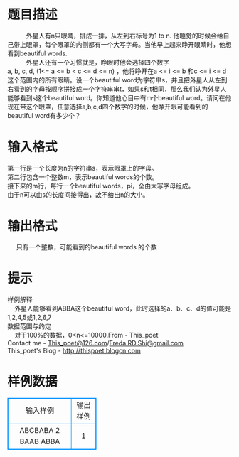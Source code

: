 # 

 
 # 题目描述 
　　　外星人有n只眼睛，排成一排，从左到右标号为1&nbsp;to&nbsp;n.&nbsp;他睡觉的时候会给自己带上眼罩，每个眼罩的内侧都有一个大写字母。当他早上起来睁开眼睛时，他想看到beautiful&nbsp;words.<br>　　　外星人还有一个习惯就是，睁眼时他会选择四个数字a,&nbsp;b,&nbsp;c,&nbsp;d,&nbsp;(1&lt;=&nbsp;a&nbsp;&lt;=&nbsp;b&nbsp;&lt;&nbsp;c&nbsp;&lt;=&nbsp;d&nbsp;&lt;=&nbsp;n)&nbsp;，他将睁开在a&nbsp;&lt;=&nbsp;i&nbsp;&lt;=&nbsp;b&nbsp;和c&nbsp;&lt;=&nbsp;i&nbsp;&lt;=&nbsp;d这个范围内的所有眼睛。设一个beautiful&nbsp;word为字符串s，并且把外星人从左到右看到的字母按顺序拼接成一个字符串串t，如果s和t相同，那么我们认为外星人能够看到s这个beautiful&nbsp;word。你知道他心目中有m个beautiful&nbsp;word。请问在他现在带这个眼罩，任意选择a,b,c,d四个数字的时候，他睁开眼可能看到的beautiful&nbsp;word有多少个？ 

 
 # 输入格式 
第一行是一个长度为n的字符串s，表示眼罩上的字母。<br>第二行包含一个整数m，表示beautiful&nbsp;words的个数。<br>接下来的m行，每行一个beautiful&nbsp;words，pi，全由大写字母组成。<br>由于n可以由s的长度间接得出，故不给出n的大小。 

 
 # 输出格式 
&nbsp;&nbsp;&nbsp;&nbsp;&nbsp;只有一个整数，可能看到的beautiful&nbsp;words&nbsp;的个数 

 
 # 提示 
样例解释<br>&nbsp;&nbsp;&nbsp;&nbsp;外星人能够看到ABBA这个beautiful&nbsp;word，此时选择的a、b、c、d的值可能是1,2,4,5或1,2,6,7<br>数据范围与约定<br>&nbsp;&nbsp;&nbsp;&nbsp;对于100%的数据，0&lt;n&lt;=10000.From&nbsp;-&nbsp;This_poet<br>Contact&nbsp;me&nbsp;-&nbsp;This_poet@126.com/Freda.RD.Shi@gmail.com<br>This_poet's&nbsp;Blog&nbsp;-&nbsp;http://thispoet.blogcn.com 
# 样例数据
<style>
        table,table tr th, table tr td { border:1px solid #0094ff; }
        table { width: 200px; min-height: 25px; line-height: 25px; text-align: center; border-collapse: collapse;}   
    </style>
<table>
	<tr>
		<td>输入样例</td>
		<td>输出样例</td>
	</tr>
<tr><td>ABCBABA
2
BAAB
ABBA
</td><td>1
</td></tr></table>
